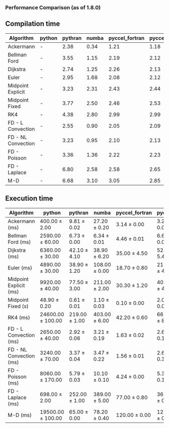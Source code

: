 ### Performance Comparison (as of 1.8.0)
## Compilation time
Algorithm                 | python                    | pythran                   | numba                     | pyccel_fortran            | pyccel_c                 
------------------------- | ------------------------- | ------------------------- | ------------------------- | ------------------------- | -------------------------
Ackermann                 | -                         | 2.38                      | 0.34                      | 1.21                      | 1.18                     
Bellman Ford              | -                         | 3.55                      | 1.15                      | 2.19                      | 2.12                     
Dijkstra                  | -                         | 2.74                      | 1.25                      | 2.26                      | 2.13                     
Euler                     | -                         | 2.95                      | 1.68                      | 2.08                      | 2.12                     
Midpoint Explicit         | -                         | 3.23                      | 2.31                      | 2.43                      | 2.44                     
Midpoint Fixed            | -                         | 3.77                      | 2.50                      | 2.46                      | 2.53                     
RK4                       | -                         | 4.38                      | 2.80                      | 2.99                      | 2.99                     
FD - L Convection         | -                         | 2.55                      | 0.90                      | 2.05                      | 2.09                     
FD - NL Convection        | -                         | 3.23                      | 0.95                      | 2.10                      | 2.13                     
FD - Poisson              | -                         | 3.36                      | 1.36                      | 2.22                      | 2.23                     
FD - Laplace              | -                         | 6.80                      | 2.58                      | 2.58                      | 2.65                     
M-D                       | -                         | 6.68                      | 3.10                      | 3.05                      | 2.85                     

## Execution time
Algorithm                 | python                    | pythran                   | numba                     | pyccel_fortran            | pyccel_c                 
------------------------- | ------------------------- | ------------------------- | ------------------------- | ------------------------- | -------------------------
Ackermann (ms)            | 400.00 $\pm$ 2.00         | 9.81 $\pm$ 0.02           | 27.20 $\pm$ 0.20          | 3.14 $\pm$ 0.00           | 3.26 $\pm$ 0.00          
Bellman Ford (ms)         | 2590.00 $\pm$ 60.00       | 6.73 $\pm$ 0.00           | 6.34 $\pm$ 0.01           | 4.46 $\pm$ 0.01           | 6.61 $\pm$ 0.07          
Dijkstra (ms)             | 6360.00 $\pm$ 30.00       | 42.10 $\pm$ 4.10          | 38.90 $\pm$ 6.20          | 35.00 $\pm$ 4.50          | 52.00 $\pm$ 5.40         
Euler (ms)                | 4890.00 $\pm$ 30.00       | 38.90 $\pm$ 1.20          | 108.00 $\pm$ 0.00         | 18.70 $\pm$ 0.80          | 210.00 $\pm$ 4.00        
Midpoint Explicit (ms)    | 9920.00 $\pm$ 40.00       | 77.50 $\pm$ 3.00          | 211.00 $\pm$ 2.00         | 30.30 $\pm$ 1.20          | 401.00 $\pm$ 4.00        
Midpoint Fixed (s)        | 48.90 $\pm$ 0.20          | 0.61 $\pm$ 0.01           | 1.10 $\pm$ 0.03           | 0.10 $\pm$ 0.00           | 2.00 $\pm$ 0.02          
RK4 (ms)                  | 24600.00 $\pm$ 100.00     | 219.00 $\pm$ 1.00         | 403.00 $\pm$ 6.00         | 42.20 $\pm$ 0.60          | 664.00 $\pm$ 8.00        
FD - L Convection (ms)    | 2650.00 $\pm$ 40.00       | 2.92 $\pm$ 0.06           | 3.21 $\pm$ 0.19           | 1.63 $\pm$ 0.02           | 2.62 $\pm$ 0.13          
FD - NL Convection (ms)   | 3240.00 $\pm$ 70.00       | 3.37 $\pm$ 0.04           | 3.47 $\pm$ 0.22           | 1.56 $\pm$ 0.01           | 2.63 $\pm$ 0.32          
FD - Poisson (ms)         | 8060.00 $\pm$ 170.00      | 5.79 $\pm$ 0.03           | 10.10 $\pm$ 0.10          | 4.24 $\pm$ 0.00           | 5.34 $\pm$ 0.10          
FD - Laplace (ms)         | 698.00 $\pm$ 2.00         | 252.00 $\pm$ 1.00         | 389.00 $\pm$ 5.00         | 77.00 $\pm$ 0.80          | 365.00 $\pm$ 0.00        
M-D (ms)                  | 19500.00 $\pm$ 100.00     | 65.00 $\pm$ 0.00          | 78.20 $\pm$ 0.40          | 120.00 $\pm$ 0.00         | 121.00 $\pm$ 0.00        
